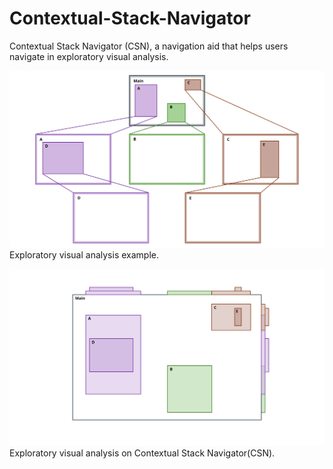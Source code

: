 # Contextual-Stack-Navigator
Contextual Stack Navigator (CSN), a navigation aid that helps users navigate in exploratory visual analysis.

![Exploratory Analysis](CSN_Figure1.svg)
Exploratory visual analysis example.

![Exploratory Analysis on Contextual Stack Navigator](CSN_Figure2.svg)
Exploratory visual analysis on Contextual Stack Navigator(CSN).
